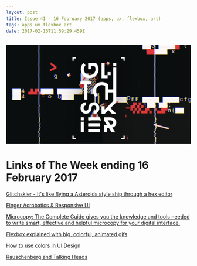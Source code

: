 ```yaml
---
layout: post
title: Issue 41 - 16 February 2017 (apps, ux, flexbox, art)
tags: apps ux flexbox art
date: 2017-02-16T11:59:29.459Z
---
```

![Glitchskier](/assets/uploads/issue-41.png "Glitchskier")

# Links of The Week ending 16 February 2017

<a href="http://www.glitchskier.com" target="_blank">Glitchskier - It's like flying a Asteroids style ship through a hex editor</a>

<a href="https://uxplanet.org/finger-acrobatics-responsive-ui-80e832f16368" target="_blank">Finger Acrobatics &amp; Responsive UI</a>

<a href="https://www.amazon.com/Microcopy-Complete-Guide-Kinneret-Yifrah/dp/9655721086?ref=hackingui&amp;utm_source=HackingUI+Weekly&amp;utm_campaign=f3a8681043-EMAIL_CAMPAIGN_2017_02_02&amp;utm_medium=email&amp;utm_term=0_72b6427305-f3a8681043-146842021&amp;mc_cid=f3a8681043&amp;mc_eid=39a94827d6" target="_blank">Microcopy: The Complete Guide gives you the knowledge and tools needed to write smart, effective and helpful microcopy for your digital interface.</a>

<a href="https://medium.freecodecamp.com/flexbox-explained-with-big-colorful-animated-gifs-1d1107a21a97#.wc888s23i" target="_blank">Flexbox explained with big, colorful, animated gifs</a>

<a href="https://blog.prototypr.io/how-to-use-colors-in-ui-design-16406ec06753#.c2zbwu7wq" target="_blank">How to use colors in UI Design</a>

<a href="http://davidbyrne.com/journal/a-society-in-miniature" target="_blank">Rauschenberg and Talking Heads</a>